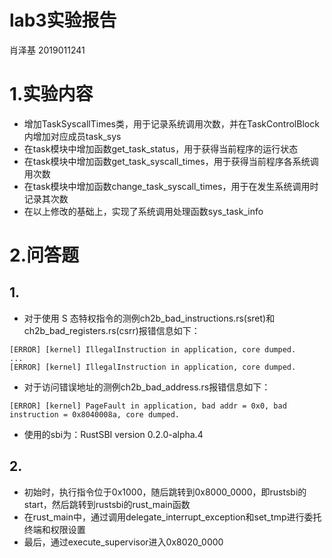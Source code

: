 # lab3实验报告
肖泽基 2019011241
# 1.实验内容
* 增加TaskSyscallTimes类，用于记录系统调用次数，并在TaskControlBlock内增加对应成员task\_sys
* 在task模块中增加函数get\_task\_status，用于获得当前程序的运行状态
* 在task模块中增加函数get\_task\_syscall\_times，用于获得当前程序各系统调用次数
* 在task模块中增加函数change\_task\_syscall\_times，用于在发生系统调用时记录其次数
* 在以上修改的基础上，实现了系统调用处理函数sys\_task\_info

# 2.问答题
## 1.
* 对于使用 S 态特权指令的测例ch2b\_bad\_instructions.rs(sret)和ch2b\_bad\_registers.rs(csrr)报错信息如下：

```
[ERROR] [kernel] IllegalInstruction in application, core dumped.
...
[ERROR] [kernel] IllegalInstruction in application, core dumped.
```

* 对于访问错误地址的测例ch2b\_bad\_address.rs报错信息如下：

```
[ERROR] [kernel] PageFault in application, bad addr = 0x0, bad instruction = 0x8040008a, core dumped.
```

* 使用的sbi为：RustSBI version 0.2.0-alpha.4

## 2.
* 初始时，执行指令位于0x1000，随后跳转到0x8000\_0000，即rustsbi的start，然后跳转到rustsbi的rust\_main函数
* 在rust\_main中，通过调用delegate\_interrupt\_exception和set\_tmp进行委托终端和权限设置
* 最后，通过execute_supervisor进入0x8020\_0000